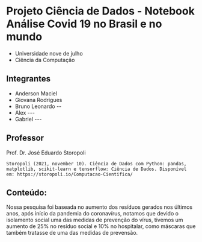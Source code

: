 # Projeto Ciência de Dados - Notebook Análise Covid 19 no Brasil e no mundo

* Universidade nove de julho
* Ciência da Computação


## Integrantes
 

* Anderson Maciel
* Giovana Rodrigues
* Bruno Leonardo -- 
* Alex  ---
* Gabriel --- 


## Professor

Prof. Dr. José Eduardo Storopoli

```
Storopoli (2021, november 10). Ciência de Dados com Python: pandas, matplotlib, scikit-learn e tensorflow: Ciência de Dados. Disponível em: https://storopoli.io/Computacao-Cientifica/
```

## Conteúdo:

Nossa pesquisa foi baseada no aumento dos resíduos gerados nos últimos anos, após início da pandemia do coronavírus, notamos que devido o isolamento social uma das medidas de prevenção do vírus, tivemos um aumento de 25% no resíduo social e 10% no hospitalar, como máscaras que também tratasse de uma das medidas de prevensão. 	

